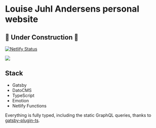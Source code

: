 # Louise Juhl Andersens personal website

## 🚧 Under Construction 🚧

[![Netlify Status](https://api.netlify.com/api/v1/badges/85967ecb-4414-46be-9521-31f771555953/deploy-status)](https://app.netlify.com/sites/lou-website/deploys)

![](https://github.com/mathiassoeholm/lou-website/workflows/.github/workflows/integrate.yml/badge.svg?branch=feature/cypress)

## Stack

* Gatsby
* DatoCMS
* TypeScript
* Emotion
* Netlify Functions

Everything is fully typed, including the static GraphQL queries, thanks to [gatsby-plugin-ts](https://www.gatsbyjs.org/packages/gatsby-plugin-ts/).
